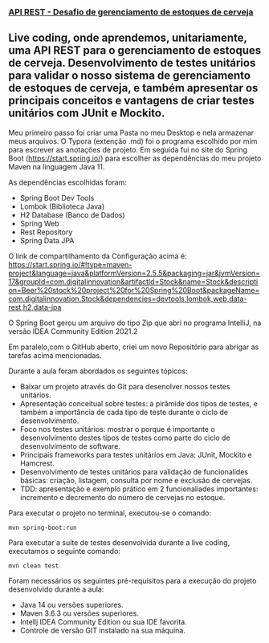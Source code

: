 ### <u>API REST - Desafio de gerenciamento de estoques de cerveja</u>



## Live coding, onde aprendemos, unitariamente, uma API REST para o gerenciamento de estoques de cerveja. Desenvolvimento de testes unitários para validar o nosso sistema de gerenciamento de estoques de cerveja, e também apresentar os principais conceitos e vantagens de criar testes unitários com JUnit e Mockito.

Meu primeiro passo foi criar uma Pasta no meu Desktop e nela armazenar meus arquivos.
O Typora (extenção .md) foi o programa escolhido por mim para escrever as anotações de projeto.
Em seguida fui no site do Spring Boot (https://start.spring.io/) para escolher as dependências do meu projeto Maven na linguagem Java 11.

As dependências escolhidas foram:
- Spring Boot Dev Tools
- Lombok (Biblioteca Java)
- H2 Database (Banco de Dados)
- Spring Web
- Rest Repository
- Spring Data JPA

O link de compartilhamento da Configuração acima é: https://start.spring.io/#!type=maven-project&language=java&platformVersion=2.5.5&packaging=jar&jvmVersion=17&groupId=com.digitalinnovation&artifactId=Stock&name=Stock&description=Beer%20stock%20project%20for%20Spring%20Boot&packageName=com.digitalinnovation.Stock&dependencies=devtools,lombok,web,data-rest,h2,data-jpa

O Spring Boot gerou um arquivo do tipo Zip que abri no programa IntelliJ, na versão IDEA Community Edition 2021.2

Em paralelo,com o GitHub aberto, criei um novo Repositório para abrigar as tarefas acima mencionadas.


Durante a aula foram abordados os seguintes tópicos:

- Baixar um projeto através do Git para desenolver nossos testes unitários.
- Apresentação conceitual sobre testes: a pirâmide dos tipos de testes, e também a importância de cada tipo de teste durante o ciclo de desenvolvimento.
- Foco nos testes unitários: mostrar o porque é importante o desenvolvimento destes tipos de testes como parte do ciclo de desenvolvimento de software.
- Principais frameworks para testes unitários em Java: JUnit, Mockito e Hamcrest.
- Desenvolvimento de testes unitários para validação de funcionalides básicas: criação, listagem, consulta por nome e exclusão de cervejas.
- TDD: apresentação e exemplo prático em 2 funcionaliades importantes: incremento e decremento do número de cervejas no estoque.

Para executar o projeto no terminal, executou-se o comando:

```
mvn spring-boot:run 
```

Para executar a suíte de testes desenvolvida durante a live coding, executamos o seguinte comando:

```
mvn clean test
```

Foram necessários os seguintes pré-requisitos para a execução do projeto desenvolvido durante a aula:

- Java 14 ou versões superiores.
- Maven 3.6.3 ou versões superiores.
- Intellj IDEA Community Edition ou sua IDE favorita.
- Controle de versão GIT instalado na sua máquina.
